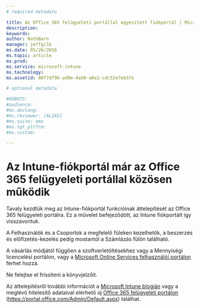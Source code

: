 ```yaml
---
# required metadata

title: Az Office 365 felügyeleti portállal egyesített fiókportál | Microsoft Intune
description:
keywords:
author: NathBarn
manager: jeffgilb
ms.date: 05/26/2016
ms.topic: article
ms.prod:
ms.service: microsoft-intune
ms.technology:
ms.assetid: 80f7d796-ad0e-4a50-a6e2-cdc52e7eb57e

# optional metadata

#ROBOTS:
#audience:
#ms.devlang:
#ms.reviewer: [ALIAS]
#ms.suite: ems
#ms.tgt_pltfrm:
#ms.custom:

---
```


# Az Intune-fiókportál már az Office 365 felügyeleti portállal közösen működik

Tavaly kezdtük meg az Intune-fiókportál funkcióinak áttelepítését az Office 365 felügyeleti portálra. Ez a művelet befejeződött, az Intune fiókportált így visszavontuk.

A Felhasználók és a Csoportok a megfelelő füleken kezelhetők, a beszerzés és előfizetés-kezelés pedig mostantól a Számlázás fülön található.

A vásárlás módjától függően a szoftverletöltésekhez vagy a Mennyiségi licencelési portálon, vagy a [Microsoft Online Services felhasználói portálon](http://go.microsoft.com/fwlink/?LinkId=259567) férhet hozzá.

Ne felejtse el frissíteni a könyvjelzőit.

Az áttelepítésről további információt a [Microsoft Intune blogján](https://blogs.technet.microsoft.com/microsoftintune/2015/09/01/intune-and-ems-subscriptions-now-available-in-the-office-365-portal/) vagy a meglévő hitelesítő adataival elérhető új [Office 365 felügyeleti portálon](https://portal.office.com/Admin/Default.aspx) (https://portal.office.com/Admin/Default.aspx) találhat.


<!--HONumber=Jun16_HO1-->


